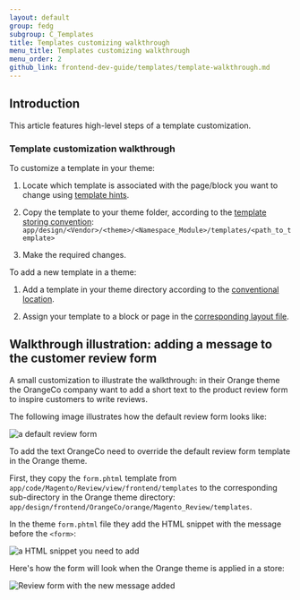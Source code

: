 ```yaml
---
layout: default  
group: fedg
subgroup: C_Templates
title: Templates customizing walkthrough
menu_title: Templates customizing walkthrough
menu_order: 2
github_link: frontend-dev-guide/templates/template-walkthrough.md
---
```


<h2>Introduction</h2>
This article features high-level steps of a template customization.

<h3>Template customization walkthrough</h3>

To customize a template in your theme:

1. Locate which template is associated with the page/block you want to change using <a href="{{site.gdeurl}}frontend-dev-guide/themes/debug-theme.html#debug-theme-templ" target="_blank">template hints</a>.

2. Copy the template to your theme folder, according to the <a href="{{site.gdeurl}}frontend-dev-guide/template-override.html#template-convention" target="_blank">template storing convention</a>: <code>app/design/&lt;Vendor&gt;/&lt;theme&gt;/&lt;Namespace_Module&gt;/templates/&lt;path_to_template&gt;</code>

3. Make the required changes.

To add a new template in a theme:

1. Add a template in your theme directory according to the <a href="{{site.gdeurl}}frontend-dev-guide/template-override.html#template-convention" target="_blank">conventional location</a>. 

2. Assign your template to a block or page in the <a href="{{site.gdeurl}}frontend-dev-guide/templates/template-override.html#template-layout" target="_blank">corresponding layout file</a>. 

<h2>Walkthrough illustration: adding a message to the customer review form</h2>
A small customization to illustrate the walkthrough: in their Orange theme the OrangeCo company want to add a short text to the product review form to inspire customers to write reviews. 

The following image illustrates how the default review form looks like:

<img src="{{site.baseurl}}common/images/template_walk_without_text.png" alt="a default review form">

To add the text OrangeCo need to override the default review form template in the Orange theme. 

First, they copy the `form.phtml` template from `app/code/Magento/Review/view/frontend/templates` to the corresponding sub-directory in the Orange theme directory: `app/design/frontend/OrangeCo/orange/Magento_Review/templates`.

In the theme `form.phtml` file they add the HTML snippet with the message before the <code>&lt;form&gt;</code>:

<img src="{{site.baseurl}}common/images/template-sample-code.png" alt="a HTML snippet you need to add">

Here's how the form will look when the Orange theme is applied in a store:

<img src="{{site.baseurl}}common/images/template_with_text.png" alt="Review form with the new message added">





